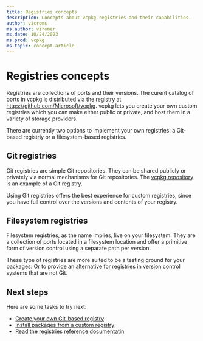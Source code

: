 ```yaml
---
title: Registries concepts
description: Concepts about vcpkg registries and their capabilities.
author: vicroms
ms.author: viromer
ms.date: 10/24/2023
ms.prod: vcpkg
ms.topic: concept-article
---
```


# Registries concepts

Registries are collections of ports and their versions. The curent catalog of
ports in vcpkg is distributed via the registry at
<https://github.com/Microsoft/vcpkg>. vcpkg lets you create your own custom
registries which you can make either public or private, and host them in a
variety of storage providers.

There are currently two options to implement your own registries: a Git-based
registriy or a filesystem-based registries.

## Git registries
Git registries are simple Git repositories. They can be shared publicly or
privately via normal mechanisms for Git repositories. The [vcpkg
repository](https://github.com/microsoft/vcpkg) is an example of a Git registry.

Using Git registries offers the best experience for custom registries, since you
have full control over the versions and contents of your registry.

## Filesystem registries
Filesystem registries, as the name implies, live on your filesystem. They are a
collection of ports located in a filesystem location and offer a primitive form
of version control using a separate path per version.

These type of registries are more suited to be a testing ground for your
packages. Or to provide an alternative for registries in version control systems
that are not Git.

## Next steps

Here are some tasks to try next:

* [Create your own Git-based registry](../produce/publish-to-a-git-registry.md)
* [Install packages from a custom registry](../consume/git-registries.md)
* [Read the registries reference documentatin](../maintainers/registries.md)
